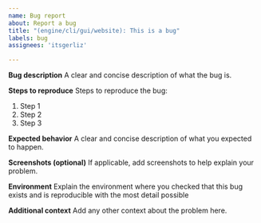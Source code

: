 ```yaml
---
name: Bug report
about: Report a bug
title: "(engine/cli/gui/website): This is a bug"
labels: bug
assignees: 'itsgerliz'

---
```


**Bug description**
A clear and concise description of what the bug is.

**Steps to reproduce**
Steps to reproduce the bug:
1. Step 1
2. Step 2
3. Step 3

**Expected behavior**
A clear and concise description of what you expected to happen.

**Screenshots (optional)**
If applicable, add screenshots to help explain your problem.

**Environment**
Explain the environment where you checked that this bug exists and is reproducible with the most detail possible

**Additional context**
Add any other context about the problem here.
